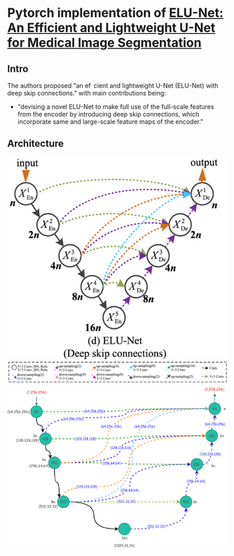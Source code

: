 # Pytorch implementation of **[ELU-Net: An Efficient and Lightweight U-Net for Medical Image Segmentation](https://ieeexplore.ieee.org/document/9745574)**

## Intro
The authors proposed "an ef cient and lightweight
U-Net (ELU-Net) with deep skip connections." with main contributions being:

- "devising a novel ELU-Net to make full use of the full-scale features from the encoder by introducing deep skip connections, which incorporate same and large-scale feature maps of the encoder."
  
## Architecture
![ELU-Net architecture](elunet_arch.png)
![blocks](blocks.png)
![values](ELUnet.drawio.png)
